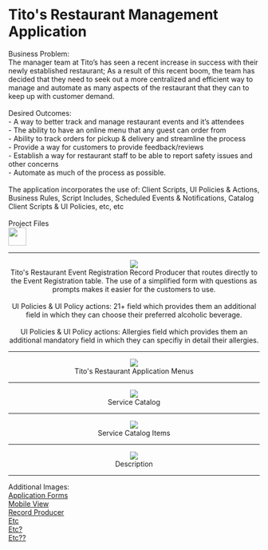 # Tito's Restaurant Management Application
<head>
Business Problem:
<br>The manager team at Tito’s has seen a recent increase in success with their newly established restaurant; As a result of this recent boom, the team has decided that they need to seek out a more centralized and efficient way to manage and automate as many aspects of the restaurant that they can to keep up with customer demand.
<br>
<br>
Desired Outcomes:
<br>- A way to better track and manage restaurant events and it’s attendees
<br>- The ability to have an online menu that any guest can order from
<br>- Ability to track orders for pickup & delivery and streamline the process
<br>- Provide a way for customers to provide feedback/reviews
<br>- Establish a way for restaurant staff to be able to report safety issues and other concerns
<br>- Automate as much of the process as possible.

<br>
<br>
The application incorporates the use of: Client Scripts, UI Policies & Actions, Business Rules, Script Includes, Scheduled Events & Notifications, Catalog Client Scripts & UI Policies, etc, etc
<br> 
<br>
Project Files <br>
<a href="https://gitlab.com/davidbkingjr/titos-restaurant"><img src="https://docs.gitlab.com/ee/user/img/markdown_logo.png" width="36" height="36" /></a>

</head>

<div align="center">
<hr>

<img src="https://i.imgur.com/rKEswpp.png"> 
<br>
Tito's Restaurant Event Registration Record Producer that routes directly to the Event Registration table. The use of a simplified form with questions as prompts makes it easier for the customers to use. <br>
<br>UI Policies & UI Policy actions: 21+ field which provides them an additional field in which they can choose their preferred alcoholic beverage. <br>
<br>UI Policies & UI Policy actions: Allergies field which provides them an additional mandatory field in which they can specifiy in detail their allergies.
<hr>

<img src="https://healvets.org/wp-content/uploads/2021/10/ef3-placeholder-image.jpeg"> 
<br>
Tito's Restaurant Application Menus
<hr>

<img src="https://healvets.org/wp-content/uploads/2021/10/ef3-placeholder-image.jpeg"> 
<br>
Service Catalog
<hr>

<img src="https://healvets.org/wp-content/uploads/2021/10/ef3-placeholder-image.jpeg"> 
<br>
Service Catalog Items
<hr>

<img src="https://healvets.org/wp-content/uploads/2021/10/ef3-placeholder-image.jpeg"> 
<br>
Description
<hr>
  
</div>

Additional Images:
<br><a href="">Application Forms</a>
<br><a href="">Mobile View</a>
<br><a href="">Record Producer</a>
<br><a href="">Etc</a>
<br><a href="">Etc?</a>
<br><a href="">Etc??</a>
